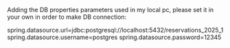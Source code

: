 Adding the DB properties parameters used in my local pc, please set it in your own in order to make DB connection:

spring.datasource.url=jdbc:postgresql://localhost:5432/reservations_2025_1
spring.datasource.username=postgres
spring.datasource.password=12345
